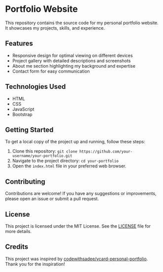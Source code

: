 
# Portfolio Website

This repository contains the source code for my personal portfolio website. It showcases my projects, skills, and experience.

## Features

- Responsive design for optimal viewing on different devices
- Project gallery with detailed descriptions and screenshots
- About me section highlighting my background and expertise
- Contact form for easy communication

## Technologies Used

- HTML
- CSS
- JavaScript
- Bootstrap

## Getting Started

To get a local copy of the project up and running, follow these steps:

1. Clone this repository: `git clone https://github.com/your-username/your-portfolio.git`
2. Navigate to the project directory: `cd your-portfolio`
3. Open the `index.html` file in your preferred web browser.

## Contributing

Contributions are welcome! If you have any suggestions or improvements, please open an issue or submit a pull request.

## License

This project is licensed under the MIT License. See the [LICENSE](LICENSE) file for more details.

## Credits

This project was inspired by [codewithsadee/vcard-personal-portfolio](https://github.com/codewithsadee/vcard-personal-portfolio.git). Thank you for the inspiration!
